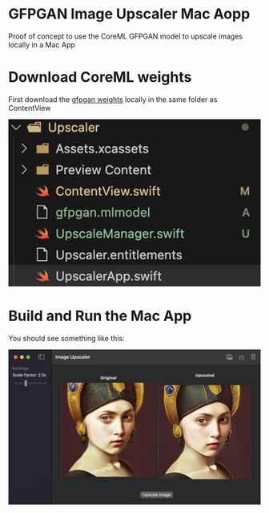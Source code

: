 # GFPGAN Image Upscaler Mac Aopp

Proof of concept to use the CoreML GFPGAN model to upscale images locally in a Mac App

# Download CoreML weights

First download the [gfpgan weights](https://drive.google.com/file/d/1-3fF4aPnh8ygUOmKItIrZ318xI9JGmQx/view?usp=sharing) locally in the same folder as ContentView

![weights](weights.png)

# Build and Run the Mac App

You should see something like this:

![app](app.jpg)
